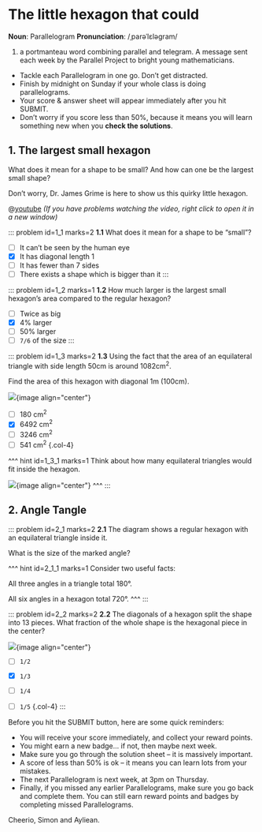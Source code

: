 # The little hexagon that could

<div class="dictionary">

__Noun__: Parallelogram
__Pronunciation__: /ˌparəˈlɛləɡram/

1. a portmanteau word combining parallel and telegram. A message sent each
week by the Parallel Project to bright young mathematicians.

</div>

*	Tackle each Parallelogram in one go. Don’t get distracted.
*	Finish by midnight on Sunday if your whole class is doing parallelograms.
*	Your score & answer sheet will appear immediately after you hit SUBMIT.
*	Don’t worry if you score less than 50%, because it means you will learn something new when you __check the solutions__.


## 1. The largest small hexagon

What does it mean for a shape to be small? And how can one be the largest small shape?  

Don’t worry, Dr. James Grime is here to show us this quirky little hexagon.

@[youtube](1kYGbMK1oA4?rel=0) _(If you have problems watching the video, right click to open it in a new window)_

::: problem id=1_1 marks=2
__1.1__ What does it mean for a shape to be “small”?

* [ ] It can’t be seen by the human eye
* [x] It has diagonal length 1
* [ ] It has fewer than 7 sides
* [ ] There exists a shape which is bigger than it
:::

::: problem id=1_2 marks=1
__1.2__ How much larger is the largest small hexagon’s area compared to the regular hexagon?

* [ ] Twice as big
* [x] 4% larger
* [ ] 50% larger
* [ ] `7/6` of the size
:::

::: problem id=1_3 marks=2
__1.3__ Using the fact that the area of an equilateral triangle with side length 50cm is around 1082cm<sup>2</sup>.  

Find the area of this hexagon with diagonal 1m (100cm).  

![](/resources/7-43-little-hexagon/1-3-hexagon.png){image align="center"}

* [ ] 180 cm<sup>2</sup>
* [x] 6492 cm<sup>2</sup>
* [ ] 3246 cm<sup>2</sup>
* [ ] 541 cm<sup>2</sup>
{.col-4}

^^^ hint id=1_3_1 marks=1 
Think about how many equilateral triangles would fit inside the hexagon.

![](/resources/7-43-little-hexagon/1-3-hexagon-hint.png){image align="center"}
^^^
:::  


## 2. Angle Tangle

::: problem id=2_1 marks=2
__2.1__ The diagram shows a regular hexagon with an equilateral triangle inside it.  

What is the size of the marked angle?

^^^ hint id=2_1_1 marks=1
Consider two useful facts:  

All three angles in a triangle total 180°.

All six angles in a hexagon total 720°.
^^^
:::

::: problem id=2_2 marks=2
__2.2__ The diagonals of a hexagon split the shape into 13 pieces. 
What fraction of the whole shape is the hexagonal piece in the center?

![](/resources/7-43-little-hexagon/2-hexagon3.png){image align="center"}

* [ ] `1/2`
* [x] `1/3`
* [ ] `1/4`
* [ ] `1/5`
{.col-4}
:::


Before you hit the SUBMIT button, here are some quick reminders:

*	You will receive your score immediately, and collect your reward points.
*	You might earn a new badge... if not, then maybe next week.
*	Make sure you go through the solution sheet – it is massively important.
*	A score of less than 50% is ok – it means you can learn lots from your mistakes.
*	The next Parallelogram is next week, at 3pm on Thursday.
*	Finally, if you missed any earlier Parallelograms, make sure you go back and complete them. You can still earn reward points and badges by completing missed Parallelograms.

Cheerio,
Simon and Ayliean.